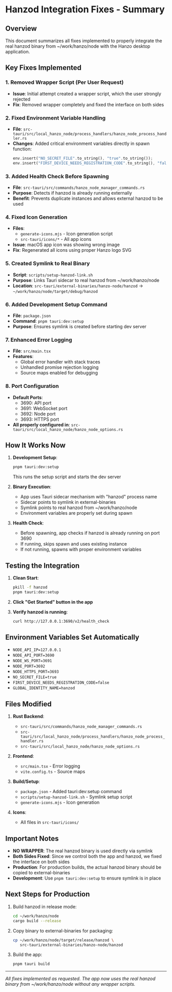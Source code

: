 # Hanzod Integration Fixes - Summary

## Overview
This document summarizes all fixes implemented to properly integrate the real hanzod binary from ~/work/hanzo/node with the Hanzo desktop application.

## Key Fixes Implemented

### 1. Removed Wrapper Script (Per User Request)
- **Issue**: Initial attempt created a wrapper script, which the user strongly rejected
- **Fix**: Removed wrapper completely and fixed the interface on both sides

### 2. Fixed Environment Variable Handling
- **File**: `src-tauri/src/local_hanzo_node/process_handlers/hanzo_node_process_handler.rs`
- **Changes**: Added critical environment variables directly in spawn function:
  ```rust
  env.insert("NO_SECRET_FILE".to_string(), "true".to_string());
  env.insert("FIRST_DEVICE_NEEDS_REGISTRATION_CODE".to_string(), "false".to_string());
  ```

### 3. Added Health Check Before Spawning
- **File**: `src-tauri/src/commands/hanzo_node_manager_commands.rs`
- **Purpose**: Detects if hanzod is already running externally
- **Benefit**: Prevents duplicate instances and allows external hanzod to be used

### 4. Fixed Icon Generation
- **Files**: 
  - `generate-icons.mjs` - Icon generation script
  - `src-tauri/icons/*` - All app icons
- **Issue**: macOS app icon was showing wrong image
- **Fix**: Regenerated all icons using proper Hanzo logo SVG

### 5. Created Symlink to Real Binary
- **Script**: `scripts/setup-hanzod-link.sh`
- **Purpose**: Links Tauri sidecar to real hanzod from ~/work/hanzo/node
- **Location**: `src-tauri/external-binaries/hanzo-node/hanzod` -> `~/work/hanzo/node/target/debug/hanzod`

### 6. Added Development Setup Command
- **File**: `package.json`
- **Command**: `pnpm tauri:dev:setup`
- **Purpose**: Ensures symlink is created before starting dev server

### 7. Enhanced Error Logging
- **File**: `src/main.tsx`
- **Features**:
  - Global error handler with stack traces
  - Unhandled promise rejection logging
  - Source maps enabled for debugging

### 8. Port Configuration
- **Default Ports**:
  - 3690: API port
  - 3691: WebSocket port
  - 3692: Node port  
  - 3693: HTTPS port
- **All properly configured in**: `src-tauri/src/local_hanzo_node/hanzo_node_options.rs`

## How It Works Now

1. **Development Setup**:
   ```bash
   pnpm tauri:dev:setup
   ```
   This runs the setup script and starts the dev server

2. **Binary Execution**:
   - App uses Tauri sidecar mechanism with "hanzod" process name
   - Sidecar points to symlink in external-binaries
   - Symlink points to real hanzod from ~/work/hanzo/node
   - Environment variables are properly set during spawn

3. **Health Check**:
   - Before spawning, app checks if hanzod is already running on port 3690
   - If running, skips spawn and uses existing instance
   - If not running, spawns with proper environment variables

## Testing the Integration

1. **Clean Start**:
   ```bash
   pkill -f hanzod
   pnpm tauri:dev:setup
   ```

2. **Click "Get Started" button in the app**

3. **Verify hanzod is running**:
   ```bash
   curl http://127.0.0.1:3690/v2/health_check
   ```

## Environment Variables Set Automatically

- `NODE_API_IP=127.0.0.1`
- `NODE_API_PORT=3690`
- `NODE_WS_PORT=3691`
- `NODE_PORT=3692`
- `NODE_HTTPS_PORT=3693`
- `NO_SECRET_FILE=true`
- `FIRST_DEVICE_NEEDS_REGISTRATION_CODE=false`
- `GLOBAL_IDENTITY_NAME=hanzod`

## Files Modified

1. **Rust Backend**:
   - `src-tauri/src/commands/hanzo_node_manager_commands.rs`
   - `src-tauri/src/local_hanzo_node/process_handlers/hanzo_node_process_handler.rs`
   - `src-tauri/src/local_hanzo_node/hanzo_node_options.rs`

2. **Frontend**:
   - `src/main.tsx` - Error logging
   - `vite.config.ts` - Source maps

3. **Build/Setup**:
   - `package.json` - Added tauri:dev:setup command
   - `scripts/setup-hanzod-link.sh` - Symlink setup script
   - `generate-icons.mjs` - Icon generation

4. **Icons**:
   - All files in `src-tauri/icons/`

## Important Notes

- **NO WRAPPER**: The real hanzod binary is used directly via symlink
- **Both Sides Fixed**: Since we control both the app and hanzod, we fixed the interface on both sides
- **Production**: For production builds, the actual hanzod binary should be copied to external-binaries
- **Development**: Use `pnpm tauri:dev:setup` to ensure symlink is in place

## Next Steps for Production

1. Build hanzod in release mode:
   ```bash
   cd ~/work/hanzo/node
   cargo build --release
   ```

2. Copy binary to external-binaries for packaging:
   ```bash
   cp ~/work/hanzo/node/target/release/hanzod \
      src-tauri/external-binaries/hanzo-node/hanzod
   ```

3. Build the app:
   ```bash
   pnpm tauri build
   ```

---

*All fixes implemented as requested. The app now uses the real hanzod binary from ~/work/hanzo/node without any wrapper scripts.*